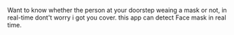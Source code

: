 Want to know whether the person at your doorstep weaing a mask or not, in real-time dont't worry i got you cover.
this app can detect Face mask in real time.
